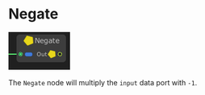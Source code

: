 # Negate

![](../../images/node-reference/negate.png)

The `Negate` node will multiply the `input` data port with `-1`.